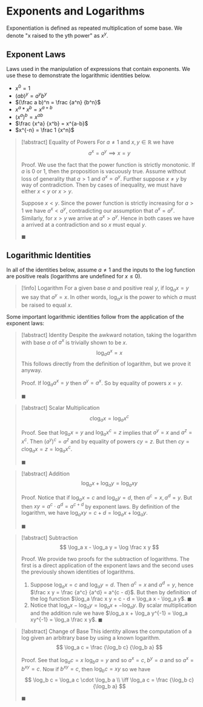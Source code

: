 # Exponents and Logarithms

Exponentiation is defined as repeated multiplication of some base. We denote "x raised to the yth power" as $x^y$.

## Exponent Laws

Laws used in the manipulation of expressions that contain exponents. We use these to demonstrate the logarithmic identities below.

- $x^0 = 1$
- $(ab)^y = a^yb^y$
- $(\frac a b)^n = \frac {a^n} {b^n}$
- $x^a * x^b = x^{a + b}$
- $(x^a)^b = x^{ab}$
- $\frac {x^a} {x^b} = x^{a-b}$
- $x^{-n} = \frac 1 {x^n}$

> [!abstract] Equality of Powers
> For $a \neq 1$ and $x,y \in \mathbb{R}$ we have
> $$
> a^x = a^y \implies x = y
> $$
>
> Proof.
> We use the fact that the power function is strictly monotonic. If $a$ is 0 or 1, then the proposition is vacuously true. Assume without loss of generality that $a \gt 1$ and $a^x = a^y$. Further suppose $x \neq y$ by way of contradiction. Then by cases of inequality, we must have either $x \lt y$ or $x \gt y$.
>
> Suppose $x \lt y$. Since the power function is strictly increasing for $a \gt 1$ we have $a^x < a^y$, contradicting our assumption that $a^x = a^y$. Similarly, for $x \gt y$ we arrive at $a^x \gt a^y$. Hence in both cases we have a arrived at a contradiction and so $x$ must equal $y$.
>
> $\blacksquare$

## Logarithmic Identities

In all of the identities below, assume $a \neq 1$ and the inputs to the log function are positive reals (logarithms are undefined for $x \leqslant 0$).

> [!info] Logarithm
> For a given base $a$ and positive real $y$, if $\log_a x = y$ we say that $a^y = x$. In other words, $\log_a x$ is the power to which $a$ must be raised to equal $x$.

Some important logarithmic identities follow from the application of the exponent laws:

> [!abstract] Identity
> Despite the awkward notation, taking the logarithm with base $a$ of $a^x$ is trivially shown to be $x$.
> $$
> \log_a a^x = x
> $$
> This follows directly from the definition of logarithm, but we prove it anyway.
>
> Proof.
> If $\log_a a^x = y$ then $a^y = a^x$. So by equality of powers $x = y$.
>
> $\blacksquare$

> [!abstract] Scalar Multiplication
> $$
> c \log_a x = \log_a x^c
> $$
>
> Proof.
> See that $\log_a x = y$ and $\log_a x^c = z$ implies that $a^y = x$ and $a^z = x^c$. Then $(a^y)^c = a^z$ and by equality of powers $cy = z$. But then $cy = c \log_a x = z = \log_a x^c$.
>
> $\blacksquare$

> [!abstract] Addition
> $$
> \log_a x + \log_a y = \log_a xy
> $$
>
> Proof.
> Notice that if $\log_a x = c$ and $\log_a y = d$, then $a^c = x, a^d = y$. But then $xy = a^c \cdot a^d = a^{c + d}$ by exponent laws. By definition of the logarithm, we have $\log_a xy = c + d = \log_a x + \log_a y$.
>
> $\blacksquare$

> [!abstract] Subtraction
> $$
> \log_a x - \log_a y = \log \frac x y
> $$
>
> Proof.
> We provide two proofs for the subtraction of logarithms. The first is a direct application of the exponent laws and the second uses the previously shown identities of logarithms.
>
> 1. Suppose $\log_a x = c$ and $\log_a y = d$. Then $a^c = x$ and $a^d = y$, hence $\frac x y = \frac {a^c} {a^d} = a^{c - d}$. But then by definition of the log function $\log_a \frac x y = c - d = \log_a x - \log_a y$. $\blacksquare$
> 2. Notice that $\log_a x - \log_a y = \log_a x + -\log_a y$. By scalar multiplication and the addition rule we have $\log_a x + \log_a y^{-1} = \log_a xy^{-1} = \log_a \frac x y$. $\blacksquare$

> [!abstract] Change of Base
> This identity allows the computation of a log given an arbitrary base by using a known logarithm.
> $$
> \log_a c = \frac {\log_b c} {\log_b a}
> $$
>
> Proof.
> See that $\log_a c = x$ $\log_b a = y$ and so $a^x = c, \; b^y = a$ and so $a^x = b^{xy} = c$. Now if $b^{xy} = c$, then $\log_b c = xy$ so we have
> $$
> \log_b c = \log_a c \cdot \log_b a \\
> \iff \log_a c = \frac {\log_b c} {\log_b a}
> $$
>
> $\blacksquare$